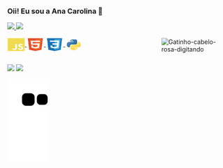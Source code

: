 ### Oii! Eu sou a Ana Carolina 👋

<a href="https://github.com/anacrln">
  <img height="160em" src="https://github-readme-stats.vercel.app/api?username=anacrln&show_icons=true&theme=radical&include_all_commits=true&count_private=true"/>
  <img height="160em" src="https://github-readme-stats.vercel.app/api/top-langs/?username=anacrln&layout=compact&langs_count=16&theme=radical"/>



<div style="display: inline_block"><br>
  <img align="center" alt="Ana-Js" height="30" width="40" src="https://raw.githubusercontent.com/devicons/devicon/master/icons/javascript/javascript-plain.svg">
  <img align="center" alt="Ana-HTML" height="30" width="40" src="https://raw.githubusercontent.com/devicons/devicon/master/icons/html5/html5-original.svg">
  <img align="center" alt="Ana-CSS" height="30" width="40" src="https://raw.githubusercontent.com/devicons/devicon/master/icons/css3/css3-original.svg">
  <img align="center" alt="Ana-Python" height="30" width="40" src="https://raw.githubusercontent.com/devicons/devicon/master/icons/python/python-original.svg">

   <img align="right" alt="Gatinho-cabelo-rosa-digitando" src="https://media.giphy.com/media/xH7Yh3DSNvn4k/giphy.gif" width="30%" height="30%">
</div>

##
  

 <a href = "mailto:anacrln_dev@outlook.com"><img src="https://img.shields.io/badge/Microsoft_Outlook-0078D4?style=for-the-badge&logo=microsoft-outlook&logoColor=white" target="_blank"></a>
 <a href="https://www.linkedin.com/in/anacrln" target="_blank"><img src="https://img.shields.io/badge/-LinkedIn-%230077B5?style=for-the-badge&logo=linkedin&logoColor=white" target="_blank"></a> 
 
  
 ![Snake animation](https://github.com/anacrln/anacrln/blob/output/github-contribution-grid-snake.svg)
 

